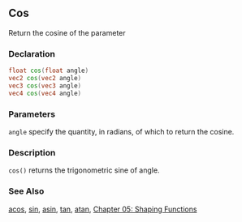 ## Cos
Return the cosine of the parameter

### Declaration
```glsl
float cos(float angle)  
vec2 cos(vec2 angle)  
vec3 cos(vec3 angle)  
vec4 cos(vec4 angle)
```

### Parameters
```angle``` specify the quantity, in radians, of which to return the cosine.

### Description
```cos()``` returns the trigonometric sine of angle.

<div class="simpleFunction" data="y = cos(x); "></div>

### See Also
[acos](/glossary/?search=acos), [sin](/glossary/?search=sin), [asin](/glossary/?search=asin), [tan](/glossary/?search=tan), [atan](/glossary/?search=atan), [Chapter 05: Shaping Functions](/05/)